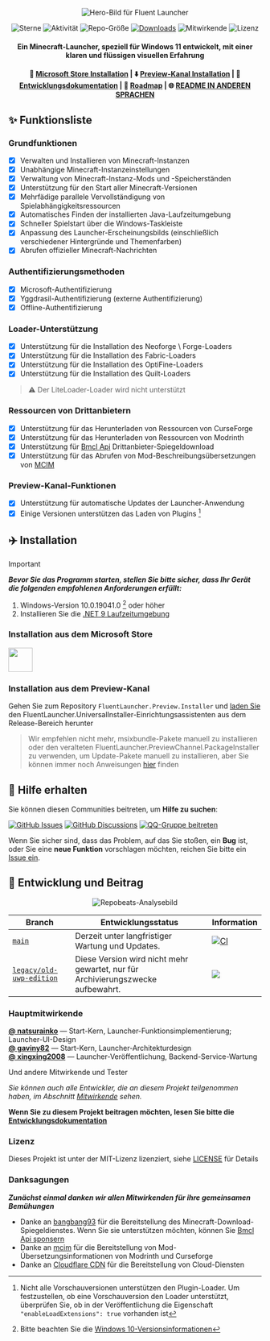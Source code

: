 <div align="center">

![Hero-Bild für Fluent Launcher](../docs/images/Hero_Image.png)

![Sterne](https://img.shields.io/github/stars/Xcube-Studio/Natsurainko.FluentLauncher)
![Aktivität](https://img.shields.io/github/commit-activity/y/Xcube-Studio/Natsurainko.FluentLauncher)
![Repo-Größe](https://img.shields.io/github/repo-size/Xcube-Studio/Natsurainko.FluentLauncher)
[![Downloads](https://img.shields.io/github/downloads/Xcube-Studio/Natsurainko.FluentLauncher/total?style=social&logo=github)](https://github.com/Xcube-Studio/Natsurainko.FluentLauncher/releases/latest)
![Mitwirkende](https://img.shields.io/github/contributors/Xcube-Studio/Natsurainko.FluentLauncher)
![Lizenz](https://img.shields.io/badge/license-MIT-yellow)

#### Ein Minecraft-Launcher, speziell für Windows 11 entwickelt, mit einer klaren und flüssigen visuellen Erfahrung
#### 🏪 [Microsoft Store Installation](https://apps.microsoft.com/detail/Natsurianko.FluentLauncher/9p4nqqxq942p) | ⬇️ [Preview-Kanal Installation](https://github.com/Xcube-Studio/FluentLauncher.Preview.Installer) | 🔧 [Entwicklungsdokumentation](https://github.com/Xcube-Studio/Natsurainko.FluentLauncher/wiki/%23-%E5%BC%80%E5%8F%91) | 🚧 [Roadmap](https://github.com/Xcube-Studio/Natsurainko.FluentLauncher/wiki/%E5%BC%80%E5%8F%91%EF%BC%9A%E8%B7%AF%E7%BA%BF%E5%9B%BE) | 🌐 [README IN ANDEREN SPRACHEN](README_index.md)

</div>

## ✨ Funktionsliste

### Grundfunktionen
+ [x] Verwalten und Installieren von Minecraft-Instanzen
+ [x] Unabhängige Minecraft-Instanzeinstellungen
+ [x] Verwaltung von Minecraft-Instanz-Mods und -Speicherständen
+ [x] Unterstützung für den Start aller Minecraft-Versionen
+ [x] Mehrfädige parallele Vervollständigung von Spielabhängigkeitsressourcen
+ [x] Automatisches Finden der installierten Java-Laufzeitumgebung
+ [x] Schneller Spielstart über die Windows-Taskleiste
+ [x] Anpassung des Launcher-Erscheinungsbilds (einschließlich verschiedener Hintergründe und Themenfarben)
+ [x] Abrufen offizieller Minecraft-Nachrichten

### Authentifizierungsmethoden
+ [x] Microsoft-Authentifizierung
+ [x] Yggdrasil-Authentifizierung (externe Authentifizierung)
+ [x] Offline-Authentifizierung

### Loader-Unterstützung
+ [x] Unterstützung für die Installation des Neoforge \ Forge-Loaders
+ [x] Unterstützung für die Installation des Fabric-Loaders
+ [x] Unterstützung für die Installation des OptiFine-Loaders
+ [x] Unterstützung für die Installation des Quilt-Loaders
> ⚠️ Der LiteLoader-Loader wird nicht unterstützt

### Ressourcen von Drittanbietern
+ [x] Unterstützung für das Herunterladen von Ressourcen von CurseForge
+ [x] Unterstützung für das Herunterladen von Ressourcen von Modrinth
+ [x] Unterstützung für [Bmcl Api](https://bmclapidoc.bangbang93.com/) Drittanbieter-Spiegeldownload
+ [x] Unterstützung für das Abrufen von Mod-Beschreibungsübersetzungen von [MCIM](https://github.com/mcmod-info-mirror/mcim-api)

### Preview-Kanal-Funktionen
+ [x] Unterstützung für automatische Updates der Launcher-Anwendung
+ [x] Einige Versionen unterstützen das Laden von Plugins [^1]

## ✈️ Installation

> [!IMPORTANT] 
> _**Bevor Sie das Programm starten, stellen Sie bitte sicher, dass Ihr Gerät die folgenden empfohlenen Anforderungen erfüllt:**_  
> 
> 1. Windows-Version 10.0.19041.0 [^2] oder höher  
> 2. Installieren Sie die [.NET 9 Laufzeitumgebung](https://dotnet.microsoft.com/zh-cn/download/dotnet/9.0)

### Installation aus dem Microsoft Store
<a href="https://apps.microsoft.com/detail/Natsurianko.FluentLauncher/9p4nqqxq942p"><img src="https://get.microsoft.com/images/en-us%20dark.svg" height="48"/> </a>

### Installation aus dem Preview-Kanal
Gehen Sie zum Repository `FluentLauncher.Preview.Installer` und [laden Sie](https://github.com/Xcube-Studio/FluentLauncher.Preview.Installer) den FluentLauncher.UniversalInstaller-Einrichtungsassistenten aus dem Release-Bereich herunter

> Wir empfehlen nicht mehr, msixbundle-Pakete manuell zu installieren oder den veralteten FluentLauncher.PreviewChannel.PackageInstaller zu verwenden, um Update-Pakete manuell zu installieren, aber Sie können immer noch Anweisungen [hier](https://github.com/Xcube-Studio/Natsurainko.FluentLauncher/wiki/%E5%85%B3%E4%BA%8E%EF%BC%9A%E6%89%8B%E5%8A%A8%E5%AE%89%E8%A3%85%E9%A2%84%E8%A7%88%E7%89%88%E5%90%AF%E5%8A%A8%E5%99%A8%E5%8C%85) finden

## 💬 Hilfe erhalten

Sie können diesen Communities beitreten, um **Hilfe zu suchen**:

[![GitHub Issues](https://img.shields.io/github/issues-search/Xcube-Studio/Natsurainko.FluentLauncher?query=is%3Aopen&logo=github&label=Issues&color=%233fb950)](https://github.com/Xcube-Studio/Natsurainko.FluentLauncher/issues)
[![GitHub Discussions](https://img.shields.io/github/discussions/Xcube-Studio/Natsurainko.FluentLauncher?&logo=Github&label=Discussions)](https://github.com/Xcube-Studio/Natsurainko.FluentLauncher/discussions)
[![QQ-Gruppe beitreten](https://img.shields.io/badge/QQ_%E7%BE%A4-Xcube_Studio-%230066cc?logo=TencentQQ)](https://qm.qq.com/q/wAo0DKH4xa)

Wenn Sie sicher sind, dass das Problem, auf das Sie stoßen, ein **Bug** ist, oder Sie eine **neue Funktion** vorschlagen möchten, reichen Sie bitte ein [Issue ein](https://github.com/Xcube-Studio/Natsurainko.FluentLauncher/issues/new/choose).

## 🔧 Entwicklung und Beitrag

<div align="center">

![Repobeats-Analysebild](https://repobeats.axiom.co/api/embed/0dcf1b6a60fa8c1c6cefe6042c482f59d2d60538.svg)

</div>

| Branch | Entwicklungsstatus | Information |
| --- | --- | --- |
| [`main`](https://github.com/Xcube-Studio/Natsurainko.FluentLauncher) | Derzeit unter langfristiger Wartung und Updates. | [![CI](https://github.com/Xcube-Studio/Natsurainko.FluentLauncher/actions/workflows/ci.yml/badge.svg)](https://github.com/Xcube-Studio/Natsurainko.FluentLauncher/actions/workflows/ci.yml) |
| [`legacy/old-uwp-edition`](https://github.com/Xcube-Studio/Natsurainko.FluentLauncher/tree/legacy/old-uwp-edition) | Diese Version wird nicht mehr gewartet, nur für Archivierungszwecke aufbewahrt.| ![](https://img.shields.io/badge/Legacy-Stopped-red) |

### Hauptmitwirkende

**[@ natsurainko](https://github.com/natsurainko)** — Start-Kern, Launcher-Funktionsimplementierung; Launcher-UI-Design  
**[@ gaviny82](https://github.com/gaviny82)** — Start-Kern, Launcher-Architekturdesign  
**[@ xingxing2008](https://github.com/xingxing2008)** — Launcher-Veröffentlichung, Backend-Service-Wartung  

Und andere Mitwirkende und Tester  

*Sie können auch alle Entwickler, die an diesem Projekt teilgenommen haben, im Abschnitt [Mitwirkende](https://github.com/Xcube-Studio/Natsurainko.FluentLauncher/contributors) sehen.*

**Wenn Sie zu diesem Projekt beitragen möchten, lesen Sie bitte die [Entwicklungsdokumentation](https://github.com/Xcube-Studio/Natsurainko.FluentLauncher/wiki/%23-%E5%BC%80%E5%8F%91)**

### Lizenz

Dieses Projekt ist unter der MIT-Lizenz lizenziert, siehe [LICENSE](../LICENSE) für Details  

### Danksagungen

_**Zunächst einmal danken wir allen Mitwirkenden für ihre gemeinsamen Bemühungen**_  

- Danke an [bangbang93](https://github.com/bangbang93) für die Bereitstellung des Minecraft-Download-Spiegeldienstes. Wenn Sie sie unterstützen möchten, können Sie [Bmcl Api sponsern](https://afdian.com/@bangbang93)  
- Danke an [mcim](https://github.com/mcmod-info-mirror/mcim-api) für die Bereitstellung von Mod-Übersetzungsinformationen von Modrinth und Curseforge  
- Danke an [Cloudflare CDN](https://www.cloudflare.com) für die Bereitstellung von Cloud-Diensten


[^1]: Nicht alle Vorschauversionen unterstützen den Plugin-Loader. Um festzustellen, ob eine Vorschauversion den Loader unterstützt, überprüfen Sie, ob in der Veröffentlichung die Eigenschaft `"enableLoadExtensions": true` vorhanden ist
[^2]: Bitte beachten Sie die [Windows 10-Versionsinformationen](https://learn.microsoft.com/zh-cn/windows/release-health/release-information)